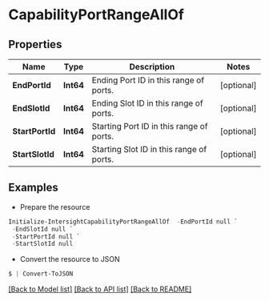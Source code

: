 # CapabilityPortRangeAllOf
## Properties

Name | Type | Description | Notes
------------ | ------------- | ------------- | -------------
**EndPortId** | **Int64** | Ending Port ID in this range of ports. | [optional] 
**EndSlotId** | **Int64** | Ending Slot ID in this range of ports. | [optional] 
**StartPortId** | **Int64** | Starting Port ID in this range of ports. | [optional] 
**StartSlotId** | **Int64** | Starting Slot ID in this range of ports. | [optional] 

## Examples

- Prepare the resource
```powershell
Initialize-IntersightCapabilityPortRangeAllOf  -EndPortId null `
 -EndSlotId null `
 -StartPortId null `
 -StartSlotId null
```

- Convert the resource to JSON
```powershell
$ | Convert-ToJSON
```

[[Back to Model list]](../README.md#documentation-for-models) [[Back to API list]](../README.md#documentation-for-api-endpoints) [[Back to README]](../README.md)

